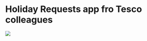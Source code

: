 # Holiday Requests app fro Tesco colleagues

<img src ="https://user-images.githubusercontent.com/76278384/144625699-d3d446fe-03c1-4c83-8aa4-bbefc19c6f54.png">

